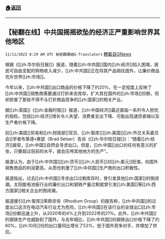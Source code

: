 ###  [:house:返回](README.md)
---


## 【秘翻在线】中共国摇摇欲坠的经济正严重影响世界其他地区
`11/11/2023 8:29 AM UTC 秘密翻譯組G-Translators` [轉載自GNews](https://gnews.org/articles/1960223)

根据《[[zh:华尔街日报]]》报道，随着[[zh:中共国]]国内[[zh:经济]]陷入困境，居民可自由支配的购物收入减少，[[zh:中共国]]正在将其产品销往国外，让廉价商品充斥世界[[zh:市场]]。

今年以来，[[zh:中共国]]出口商品的价格下降了约20%，在一定程度上反映了[[zh:中共国]]销售商需要通过打折来去库存，扩大其在国外的[[zh:市场]]份额，但却损害了那些不得不与打折商品竞争的[[zh:国家]]的相关产业。

据[[zh:英国]]《[[zh:金融时报]]》报道，[[zh:中国经济]]最近面临一系列令人担忧的指标，包括[[zh:经济]]增长令人失望、消费者支出下降、可能出现通货紧缩以及生产者价格下降。

前[[zh:美国]]贸易和[[zh:财政部]]官员、[[zh:智库]][[zh:美国]][[zh:外交关系委员会]]学者布莱德•赛瑟（Brad Setser）告诉《[[zh:华尔街日报]]》：“随着[[zh:经济]]疲软，[[zh:中国]]自然会寻求出口。但是，[[zh:中国]]出口的任何有意义的扩张，只要超过目前的水平，就会压垮其他地方的生产”。

报道认为，由于[[zh:中共国]][[zh:货币]][[zh:人民币]]对[[zh:美元]]贬值，向国外销售商品的利润更高，从而也刺激了[[zh:中共国]]生产商的出口积极性。

报道指出，过去[[zh:中共国]]寻求出口过剩库存时，曾引发其他[[zh:国家]]的倒闭潮。太阳能电池板行业的廉价出口和钢铁产量过剩就曾引发[[zh:美国]]等[[zh:西方国家]]相关企业的倒闭潮。

报道援引[[zh:智库]]荣鼎咨询（Rhodium Group）的报告称，[[zh:中共国]]的过度出口这次在电动汽车行业尤为危险，[[zh:中共国]]在该行业的全球出口[[zh:市场]]份额迅速上升，从2020年的4%上升到2022年的21%。此外，[[zh:中共国]]的钢铁生产也威胁到了国外，与去年相比，[[zh:中共国]]的钢铁出口价格下降了约 60%，[[zh:10月]]份的出口量同比增长了53%，低于国外竞争对手，并增加了供应。
